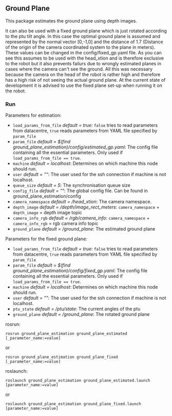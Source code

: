 ## Ground Plane
This package estimates the ground plane using depth images. 

It can also be used with a fixed ground plane which is just rotated according to the ptu tilt angle. In this case the optimal ground plane is assumed and represented by the normal vector [0,-1,0] and the distance of 1.7 (Distance of the origin of the camera coordinated system to the plane in meters). These values can be changed in the config/fixed_gp.yaml file. As you can see this assumes to be used with the head_xtion and is therefore exclusive to the robot but it also prevents failurs due to wrongly estimated planes in cases where the camera can't see the ground. All this was necessary because the camera on the head of the robot is rather high and therefore has a high risk of not seeing the actual ground plane. At the current state of development it is advised to use the fixed plane set-up when running it on the robot.

### Run
Parameters for estimation:
* `load_params_from_file` _default = true_: `false` tries to read parameters from datacentre, `true` reads parameters from YAML file specified by `param_file`
* `param_file` _default = $(find ground_plane_estimation)/config/estimated_gp.yaml_: The config file containing all the essential parameters. Only used if `load_params_from_file == true`.
* `machine` _default = localhost_: Determines on which machine this node should run.
* `user` _default = ""_: The user used for the ssh connection if machine is not localhost.
* `queue_size` _default = 5_: The synchronisation queue size
* `config_file` _default = ""_: The global config file. Can be found in ground_plane_estimation/config
* `camera_namespace` _default = /head_xtion_: The camera namespace.
* `depth_image` _default = /depth/image_rect_meters_: `camera_namespace` + `depth_image` = depth image topic
* `camera_info_rgb` _default = /rgb/camera_info_: `camera_namespace` + `camera_info_rgb` = rgb camera info topic
* `ground_plane` _default = /ground_plane_: The estimated ground plane

Parameters for the fixed ground plane:
* `load_params_from_file` _default = true_: `false` tries to read parameters from datacentre, `true` reads parameters from YAML file specified by `param_file`
* `param_file` _default = $(find ground_plane_estimation)/config/fixed_gp.yaml_: The config file containing all the essential parameters. Only used if `load_params_from_file == true`.
* `machine` _default = localhost_: Determines on which machine this node should run.
* `user` _default = ""_: The user used for the ssh connection if machine is not localhost.
* `ptu_state` _default = /ptu/state_: The current angles of the ptu
* `ground_plane` _default = /ground_plane_: The rotated ground plane


rosrun:
```
rosrun ground_plane_estimation ground_plane_estimated [_parameter_name:=value]
```
or
```
rosrun ground_plane_estimation ground_plane_fixed [_parameter_name:=value]
```

roslaunch:
```
roslaunch ground_plane_estimation ground_plane_estimated.launch [parameter_name:=value]
```
or
```
roslaunch ground_plane_estimation ground_plane_fixed.launch [parameter_name:=value]
```
